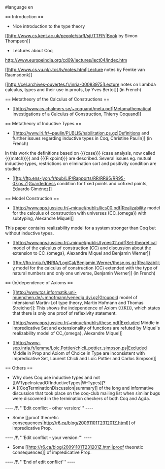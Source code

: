 #language en

== Introduction ==

 * Nice introduction to the type theory 

  [[http://www.cs.kent.ac.uk/people/staff/sjt/TTFP/|Book by Simon Thompson]]

 * Lectures about Coq

  http://www.europeindia.org/cd09/lectures/lect04/index.htm

  [[http://www.cs.vu.nl/~tcs/lv/notes.html|Lecture notes by Femke van Raamsdonk]]

  [[http://cel.archives-ouvertes.fr/inria-00083975|Lecture notes on Lambda calculus, types and their use in proofs, by Yves Bertot]] (in French)

== Metatheory of the Calculus of Constructions ==

 * [[http://www.cs.chalmers.se/~coquand/meta.pdf|Metamathematical Investigations of a Calculus of Construction, Thierry Coquand]] 

== Metatheory of Inductive Types ==

 * [[http://www.lri.fr/~paulin/PUBLIS/habilitation.ps.gz|Definitions and further issues regarding inductive types in Coq, Christine Paulin]] (in French)

  In this work the definitions based on {{{case}}} (case analysis, now called {{{match}}}) and {{{Fixpoint}}} are described. Several issues eg. mutual inductive types, restrictions on elimination sort and positivity condition are studied.

 * [[ftp://ftp.ens-lyon.fr/pub/LIP/Rapports/RR/RR95/RR95-07.ps.Z|Guardedness condition for fixed points and cofixed points, Eduardo Giménez]]

== Model Construction ==

 * [[http://www.pps.jussieu.fr/~miquel/publis/lics00.pdf|Realizability model for the calculus of construction with universes (CC_{omega}) with subtyping, Alexandre Miquel]]

 This paper contains realizability model for a system stronger than Coq but without inductive types.

 * [[http://www.pps.jussieu.fr/~miquel/publis/types02.pdf|Set-theoretical model of the calculus of construction (CC) and discussion about the extension to CC_{omega}, Alexandre Miquel and Benjamin Werner]]

 * [[ftp://ftp.inria.fr/INRIA/LogiCal/Benjamin.Werner/these.ps.gz|Realizability model for the calculus of construction (CC) extended with the type of natural numbers and only one universe, Benjamin Werner]] (in French)

== (In)dependence of Axioms ==

 * [[http://www.tcs.informatik.uni-muenchen.de/~mhofmann/venedig.dvi.gz|Groupoid model of intensional Martin-Lof type theory, Martin Hofmann and Thomas Streicher]]: This shows the independence of Axiom {{{K}}}, which states that there is only one proof of reflexivity statement.

 * [[http://www.pps.jussieu.fr/~miquel/publis/these.pdf|Excluded Middle in impredicative Set and extensionality of functions are refuted by Miquel's realizability model of CC_{omega}, Alexandre Miquel]]
 
 * [[http://www-sop.inria.fr/lemme/Loic.Pottier/chicli_pottier_simpson.ps|Excluded Middle in Prop and Axiom of Choice in Type are inconsistent with impredicative Set, Laurent Chicli and Loïc Pottier and Carlos Simpson]]

== Others ==

 * Why does Coq use inductive types and not [[WTypeInsteadOfInductiveTypes|W-Types]]?
 * A [[CoqTerminationDiscussion|summary]] of the long and informative discussion that took place on the coq-club mailing list when similar bugs were discovered in the termination checkers of both Coq and Agda. 

---- /!\ '''Edit conflict - other version:''' ----

 * Some [[proof theoretic consequences|http://r6.ca/blog/20091101T231201Z.html]] of impredicative Prop.

---- /!\ '''Edit conflict - your version:''' ----

 * Some [[http://r6.ca/blog/20091101T231201Z.html|proof theoretic consequences]] of impredicative Prop.

---- /!\ '''End of edit conflict''' ----
